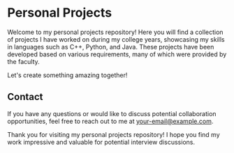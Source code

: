 # Personal Projects

Welcome to my personal projects repository! Here you will find a collection of projects I have worked on during my college years, showcasing my skills in languages such as C++, Python, and Java. These projects have been developed based on various requirements, many of which were provided by the faculty.

Let's create something amazing together!

## Contact

If you have any questions or would like to discuss potential collaboration opportunities, feel free to reach out to me at [your-email@example.com](mailto:cordis_dany@yahoo.com).

Thank you for visiting my personal projects repository! I hope you find my work impressive and valuable for potential interview discussions.


